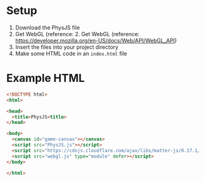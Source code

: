 # Setup

1. Download the PhysJS file
2. Get WebGL (reference: 2. Get WebGL (reference: https://developer.mozilla.org/en-US/docs/Web/API/WebGL_API)
3. Insert the files into your project directory
4. Make some HTML code in an `index.html` file

# Example HTML

```html
<!DOCTYPE html>
<html>

<head>
  <title>PhysJS<title>
</head>

<body>
  <canvas id="game-canvas"></canvas>
  <script src="PhysJS.js"></script>
  <script src="https://cdnjs.cloudflare.com/ajax/libs/matter-js/0.17.1/matter.min.js"></script>
  <script src="webgl.js" type="module" defer></script>
</body>

</html>
```
